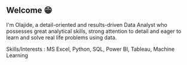 ##  Welcome 😁

I'm Olajide, a detail-oriented and results-driven Data Analyst who possesses great analytical skills, strong attention to detail and eager to learn and solve real life problems using data.

Skills/Interests : MS Excel, Python, SQL, Power BI, Tableau, Machine Learning

